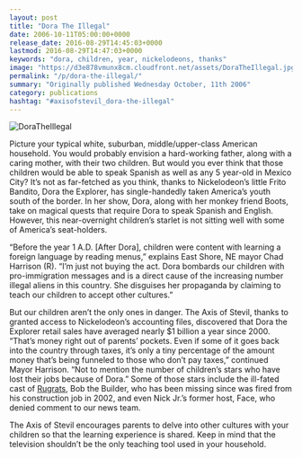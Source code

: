 ```yaml
---
layout: post
title: "Dora The Illegal"
date: 2006-10-11T05:00:00+0000
release_date: 2016-08-29T14:45:03+0000
lastmod: 2016-08-29T14:47:03+0000
keywords: "dora, children, year, nickelodeons, thanks"
image: "https://d3e878vmunx8cm.cloudfront.net/assets/DoraTheIllegal.jpg"
permalink: "/p/dora-the-illegal/"
summary: "Originally published Wednesday October, 11th 2006"
category: publications
hashtag: "#axisofstevil_dora-the-illegal"
---
```


[Id_1]: https://d3e878vmunx8cm.cloudfront.net/assets/DoraTheIllegal.jpg "DoraTheIllegal"
![DoraTheIllegal][Id_1]

Picture your typical white, suburban, middle/upper-class American household.  You would probably envision a hard-working father, along with a caring mother, with their two children.  But would you ever think that those children would be able to speak Spanish as well as any 5 year-old in Mexico City?  It’s not as far-fetched as you think, thanks to Nickelodeon’s little Frito Bandito, Dora the Explorer, has single-handedly taken America’s youth south of the border.  In her show, Dora, along with her monkey friend Boots, take on magical quests that require Dora to speak Spanish and English.  However, this near-overnight children’s starlet is not sitting well with some of America’s seat-holders.

“Before the year 1 A.D. [After Dora], children were content with learning a foreign language by reading menus,” explains East Shore, NE mayor Chad Harrison (R). “I’m just not buying the act.  Dora bombards our children with pro-immigration messages and is a direct cause of the increasing number illegal aliens in this country.  She disguises her propaganda by claiming to teach our children to accept other cultures.” 

But our children aren’t the only ones in danger.  The Axis of Stevil, thanks to granted access to Nickelodeon’s accounting files, discovered that Dora the Explorer retail sales have averaged nearly $1 billion a year since 2000.  “That’s money right out of parents’ pockets.  Even if some of it goes back into the country through taxes, it’s only a tiny percentage of the amount money that’s being funneled to those who don’t pay taxes,” continued Mayor Harrison. “Not to mention the number of children’s stars who have lost their jobs because of Dora.”  Some of those stars include the ill-fated cast of [Rugrats](/p/rugburnz "Rugrats"), Bob the Builder, who has been missing since was fired from his construction job in 2002, and even Nick Jr.’s former host, Face, who denied comment to our news team.

The Axis of Stevil encourages parents to delve into other cultures with your children so that the learning experience is shared. Keep in mind that the television shouldn’t be the only teaching tool used in your household.
